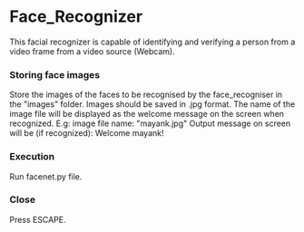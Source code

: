 # Face_Recognizer
This facial recognizer is capable of identifying and verifying a person from a video frame from a video source (Webcam).
### Storing face images
Store the images of the faces to be recognised by the face_recogniser in the "images" folder.
Images should be saved in .jpg format.
The name of the image file will be displayed as the welcome message on the screen when recognized.
	E.g: image file name: "mayank.jpg"
		   Output message on screen will be (if recognized): Welcome mayank!
    
### Execution
Run facenet.py file.
### Close
Press ESCAPE.

